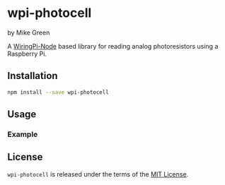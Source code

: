 # wpi-photocell

by Mike Green

A [WiringPi-Node](https://www.npmjs.com/package/wiring-pi) based library for reading analog photoresistors using a Raspberry Pi.

## Installation

```sh
npm install --save wpi-photocell
```

## Usage

### Example

## License

`wpi-photocell` is released under the terms of the [MIT License](./LICENSE).
